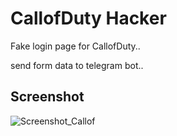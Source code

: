 
# CallofDuty Hacker
Fake login page for CallofDuty..

send form data to telegram bot..


## Screenshot
![Screenshot_Callof](https://user-images.githubusercontent.com/108486211/203855828-17500f2d-0e1a-4d4b-9222-a8c4b28d01b4.jpg)
